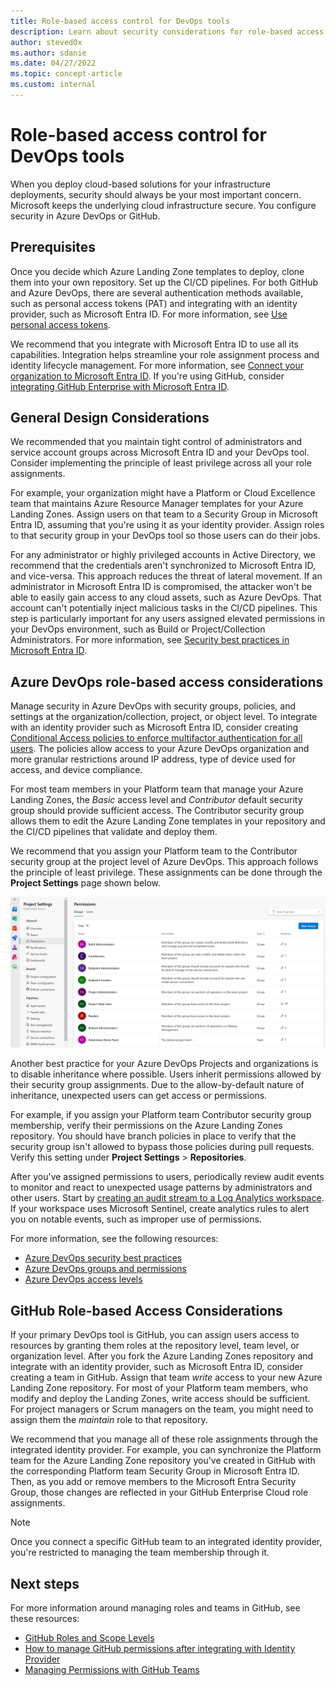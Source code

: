 ```yaml
---
title: Role-based access control for DevOps tools
description: Learn about security considerations for role-based access control in DevOps Tools for Landing Zones.
author: steved0x
ms.author: sdanie
ms.date: 04/27/2022
ms.topic: concept-article
ms.custom: internal
---
```


# Role-based access control for DevOps tools

When you deploy cloud-based solutions for your infrastructure deployments, security should always be your most important concern.
Microsoft keeps the underlying cloud infrastructure secure. You configure security in Azure DevOps or GitHub.

## Prerequisites

Once you decide which Azure Landing Zone templates to deploy, clone them into your own repository. Set up the CI/CD pipelines. For both GitHub and Azure DevOps, there are several authentication methods available, such as personal access tokens (PAT) and integrating with an identity provider, such as Microsoft Entra ID. For more information, see [Use personal access tokens](/azure/devops/organizations/accounts/use-personal-access-tokens-to-authenticate).

We recommend that you integrate with Microsoft Entra ID to use all its capabilities. Integration helps streamline your role assignment process and identity lifecycle management. For more information, see [Connect your organization to Microsoft Entra ID](/azure/devops/organizations/accounts/connect-organization-to-azure-ad). If you're using GitHub, consider [integrating GitHub Enterprise with Microsoft Entra ID](/entra/identity/saas-apps/github-enterprise-cloud-enterprise-account-tutorial).

## General Design Considerations

We recommended that you maintain tight control of administrators and service account groups across Microsoft Entra ID and your DevOps tool. Consider implementing the principle of least privilege across all your role assignments.

For example, your organization might have a Platform or Cloud Excellence team that maintains Azure Resource Manager templates for your Azure Landing Zones. Assign users on that team to a Security Group in Microsoft Entra ID, assuming that you're using it as your identity provider. Assign roles to that security group in your DevOps tool so those users can do their jobs.

For any administrator or highly privileged accounts in Active Directory, we recommend that the credentials aren't synchronized to Microsoft Entra ID, and vice-versa. This approach reduces the threat of lateral movement. If an administrator in Microsoft Entra ID is compromised, the attacker won't be able to easily gain access to any cloud assets, such as Azure DevOps. That account can't potentially inject malicious tasks in the CI/CD pipelines. This step is particularly important for any users assigned elevated permissions in your DevOps environment, such as Build or Project/Collection Administrators. For more information, see [Security best practices in Microsoft Entra ID](/azure/security/fundamentals/identity-management-best-practices).

## Azure DevOps role-based access considerations

Manage security in Azure DevOps with security groups, policies, and settings at the organization/collection, project, or object level. To integrate with an identity provider such as Microsoft Entra ID, consider creating [Conditional Access policies to enforce multifactor authentication for all users](/azure/devops/organizations/accounts/change-application-access-policies). The policies allow access to your Azure DevOps organization and more granular restrictions around IP address, type of device used for access, and device compliance.

For most team members in your Platform team that manage your Azure Landing Zones, the *Basic* access level and *Contributor* default security group should provide sufficient access. The Contributor security group allows them to edit the Azure Landing Zone templates in your repository and the CI/CD pipelines that validate and deploy them.

We recommend that you assign your Platform team to the Contributor security group at the project level of Azure DevOps. This approach follows the principle of least privilege. These assignments can be done through the **Project Settings** page shown below.

![Screenshot showing the project settings page where assignments can be made.](../../_images/ready/devops-project-roles.jpg)

Another best practice for your Azure DevOps Projects and organizations is to disable inheritance where possible. Users inherit permissions allowed by their security group assignments. Due to the allow-by-default nature of inheritance, unexpected users can get access or permissions.

For example, if you assign your Platform team Contributor security group membership, verify their permissions on the Azure Landing Zones repository. You should have branch policies in place to verify that the security group isn't allowed to bypass those policies during pull requests. Verify this setting under **Project Settings** > **Repositories**.

After you've assigned permissions to users, periodically review audit events to monitor and react to unexpected usage patterns by administrators and other users. Start by [creating an audit stream to a Log Analytics workspace](/azure/devops/organizations/audit/azure-devops-auditing). If your workspace uses Microsoft Sentinel, create analytics rules to alert you on notable events, such as improper use of permissions.

For more information, see the following resources:

- [Azure DevOps security best practices](/azure/devops/organizations/security/security-best-practices)
- [Azure DevOps groups and permissions](/azure/devops/organizations/security/permissions)
- [Azure DevOps access levels](/azure/devops/organizations/security/access-levels)

## GitHub Role-based Access Considerations

If your primary DevOps tool is GitHub, you can assign users access to resources by granting them roles at the repository level, team level, or organization level. After you fork the Azure Landing Zones repository and integrate with an identity provider, such as Microsoft Entra ID, consider creating a team in GitHub. Assign that team *write* access to your new Azure Landing Zone repository.
For most of your Platform team members, who modify and deploy the Landing Zones, write access should be sufficient. For project managers or Scrum managers on the team, you might need to assign them the *maintain* role to that repository.

We recommend that you manage all of these role assignments through the integrated identity provider. For example, you can synchronize the Platform team for the Azure Landing Zone repository you've created in GitHub with the corresponding Platform team Security Group in Microsoft Entra ID. Then, as you add or remove members to the Microsoft Entra Security Group, those changes are reflected in your GitHub Enterprise Cloud role assignments.

> [!NOTE]
>
> Once you connect a specific GitHub team to an integrated identity provider, you're restricted to managing the team membership through it.

## Next steps

For more information around managing roles and teams in GitHub, see these resources:

- [GitHub Roles and Scope Levels](https://docs.github.com/en/organizations/managing-peoples-access-to-your-organization-with-roles/roles-in-an-organization)
- [How to manage GitHub permissions after integrating with Identity Provider](https://docs.github.com/en/enterprise-cloud@latest/organizations/organizing-members-into-teams/synchronizing-a-team-with-an-identity-provider-group)
- [Managing Permissions with GitHub Teams](https://docs.github.com/en/organizations/organizing-members-into-teams/about-teams)
